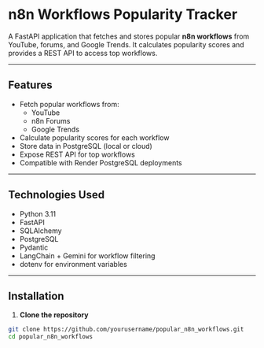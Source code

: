# n8n Workflows Popularity Tracker

A FastAPI application that fetches and stores popular **n8n workflows** from YouTube, forums, and Google Trends. It calculates popularity scores and provides a REST API to access top workflows.

---

## **Features**

- Fetch popular workflows from:
  - YouTube
  - n8n Forums
  - Google Trends
- Calculate popularity scores for each workflow
- Store data in PostgreSQL (local or cloud)
- Expose REST API for top workflows
- Compatible with Render PostgreSQL deployments

---

## **Technologies Used**

- Python 3.11
- FastAPI
- SQLAlchemy
- PostgreSQL
- Pydantic
- LangChain + Gemini for workflow filtering
- dotenv for environment variables

---

## **Installation**

1. **Clone the repository**

```bash
git clone https://github.com/yourusername/popular_n8n_workflows.git
cd popular_n8n_workflows
